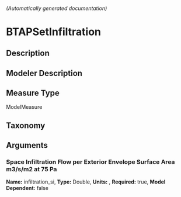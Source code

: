 

###### (Automatically generated documentation)

# BTAPSetInfiltration

## Description


## Modeler Description


## Measure Type
ModelMeasure

## Taxonomy


## Arguments


### Space Infiltration Flow per Exterior Envelope Surface Area m3/s/m2 at 75 Pa

**Name:** infiltration_si,
**Type:** Double,
**Units:** ,
**Required:** true,
**Model Dependent:** false




